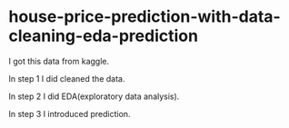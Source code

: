 # house-price-prediction-with-data-cleaning-eda-prediction

I got this data from kaggle.

In step 1 I did cleaned the data.

In step 2 I did EDA(exploratory data analysis).

In step 3 I introduced prediction.

